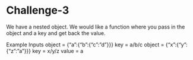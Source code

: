 # Challenge-3

We have a nested object. We would like a function where you pass in the object and a key and get back the value. 

Example Inputs
object = {“a”:{“b”:{“c”:”d”}}}
key = a/b/c
object = {“x”:{“y”:{“z”:”a”}}}
key = x/y/z
value = a
